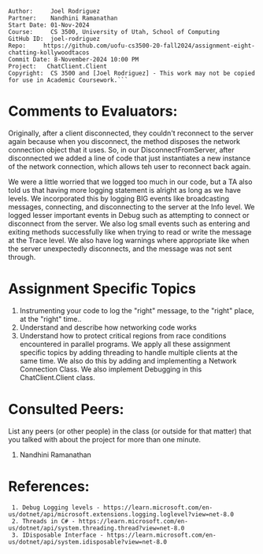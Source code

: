 ﻿```
Author:     Joel Rodriguez
Partner:    Nandhini Ramanathan
Start Date: 01-Nov-2024
Course:     CS 3500, University of Utah, School of Computing
GitHub ID:  joel-rodriguez
Repo:     https://github.com/uofu-cs3500-20-fall2024/assignment-eight-chatting-kollywoodtacos
Commit Date: 8-November-2024 10:00 PM
Project:   ChatClient.Client
Copyright:  CS 3500 and [Joel Rodriguez] - This work may not be copied for use in Academic Coursework.```
```

# Comments to Evaluators:

Originally, after a client disconnected, they couldn't reconnect to the server again because when you disconnect,
the method disposes the network connection object that it uses. So, in our DisconnectFromServer, after disconnected we added a 
line of code that just instantiates a new instance of the network connection, which allows teh user to reconnect back again.

We were a little worried that we logged too much in our code, but a TA also told us that having more logging statement is alright 
as long as we have levels. We incorporated this by logging BIG events like broadcasting messages, connecting, and disconnecting to the server
at the Info level. We logged lesser important events in Debug such as attempting to connect or disconnect from the server. We also log
small events such as entering and exiting methods successfully like when trying to read or write the message at the Trace level. We also 
have log warnings where appropriate like when the server unexpectedly disconnects, and the message was not sent through.

# Assignment Specific Topics
1. Instrumenting your code to log the "right" message, to the "right" place, at the "right" time..
2. Understand and describe how networking code works
3. Understand how to protect critical regions from race conditions encountered in parallel programs. 
We apply all these assignment specific topics by adding threading to handle multiple clients at the same time. We also do this by adding and
implementing a Network Connection Class. We also implement Debugging in this ChatClient.Client class.
# Consulted Peers:

List any peers (or other people) in the class (or outside for that matter) that you talked with about the project for more than one minute.

1. Nandhini Ramanathan

# References:
	 1. Debug Logging levels - https://learn.microsoft.com/en-us/dotnet/api/microsoft.extensions.logging.loglevel?view=net-8.0
	 2. Threads in C# - https://learn.microsoft.com/en-us/dotnet/api/system.threading.thread?view=net-8.0
	 3. IDisposable Interface - https://learn.microsoft.com/en-us/dotnet/api/system.idisposable?view=net-8.0
